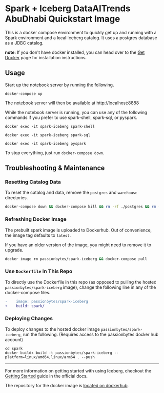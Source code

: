 # Spark + Iceberg DataAITrends AbuDhabi Quickstart Image

This is a docker compose environment to quickly get up and running with a Spark environment and a local Iceberg
catalog. It uses a postgres database as a JDBC catalog.  

**note**: If you don't have docker installed, you can head over to the [Get Docker](https://docs.docker.com/get-docker/)
page for installation instructions.

## Usage
Start up the notebook server by running the following.
```
docker-compose up
```

The notebook server will then be available at http://localhost:8888

While the notebook server is running, you can use any of the following commands if you prefer to use spark-shell, spark-sql, or pyspark.
```
docker exec -it spark-iceberg spark-shell
```
```
docker exec -it spark-iceberg spark-sql
```
```
docker exec -it spark-iceberg pyspark
```

To stop everything, just run `docker-compose down`.

## Troubleshooting & Maintenance

### Resetting Catalog Data
To reset the catalog and data, remove the `postgres` and `warehouse` directories.
```bash
docker-compose down && docker-compose kill && rm -rf ./postgres && rm -rf ./warehouse
```

### Refreshing Docker Image
The prebuilt spark image is uploaded to Dockerhub. Out of convenience, the image tag defaults to `latest`.

If you have an older version of the image, you might need to remove it to upgrade.
```bash
docker image rm passionbytes/spark-iceberg && docker-compose pull
```

### Use `Dockerfile` In This Repo
To directly use the Dockerfile in this repo (as opposed to pulling the hosted `passionbytes/spark-iceberg` image), change the following line in any of the docker-compose files.
```diff
-    image: passionbytes/spark-iceberg
+    build: spark/
```

### Deploying Changes
To deploy changes to the hosted docker image `passionbytes/spark-iceberg`, run the following. (Requires access to the passionbytes docker hub account)
```
cd spark
docker buildx build -t passionbytes/spark-iceberg --platform=linux/amd64,linux/arm64 . --push
```

---

For more information on getting started with using Iceberg, checkout
the [Getting Started](https://iceberg.apache.org/getting-started/) guide in the official docs.

The repository for the docker image is [located on dockerhub](https://hub.docker.com/r/passionbytes/spark-iceberg).
